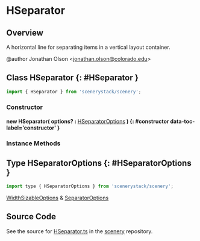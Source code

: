 # HSeparator

## Overview

A horizontal line for separating items in a vertical layout container.

@author Jonathan Olson &lt;jonathan.olson@colorado.edu&gt;

## Class HSeparator {: #HSeparator }


```js
import { HSeparator } from 'scenerystack/scenery';
```
### Constructor

#### new HSeparator( options? : <span style="font-weight: 400;">[HSeparatorOptions](../scenery/HSeparator.md#HSeparatorOptions)</span> ) {: #constructor data-toc-label='constructor' }

### Instance Methods





## Type HSeparatorOptions {: #HSeparatorOptions }


```js
import type { HSeparatorOptions } from 'scenerystack/scenery';
```
[WidthSizableOptions](../scenery/WidthSizable.md#WidthSizableOptions) &amp; [SeparatorOptions](../scenery/Separator.md#SeparatorOptions)



## Source Code

See the source for [HSeparator.ts](https://github.com/phetsims/scenery/blob/main/js/layout/nodes/HSeparator.ts) in the [scenery](https://github.com/phetsims/scenery) repository.
